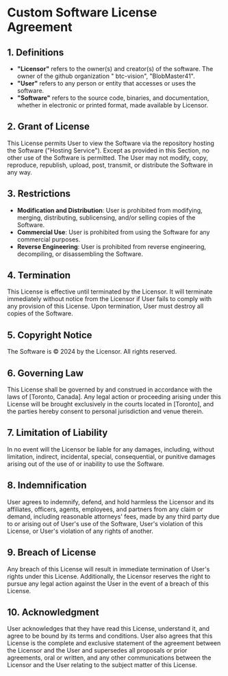 # Custom Software License Agreement

## 1. Definitions

- **"Licensor"** refers to the owner(s) and creator(s) of the software. The owner of the github organization "
  btc-vision", "BlobMaster41".
- **"User"** refers to any person or entity that accesses or uses the software.
- **"Software"** refers to the source code, binaries, and documentation, whether in electronic or printed format, made
  available by Licensor.

## 2. Grant of License

This License permits User to view the Software via the repository hosting the Software ("Hosting Service"). Except as
provided in this Section, no other use of the Software is permitted. The User may not modify, copy, reproduce,
republish, upload, post, transmit, or distribute the Software in any way.

## 3. Restrictions

- **Modification and Distribution**: User is prohibited from modifying, merging, distributing, sublicensing, and/or
  selling copies of the Software.
- **Commercial Use**: User is prohibited from using the Software for any commercial purposes.
- **Reverse Engineering**: User is prohibited from reverse engineering, decompiling, or disassembling the Software.

## 4. Termination

This License is effective until terminated by the Licensor. It will terminate immediately without notice from the
Licensor if User fails to comply with any provision of this License. Upon termination, User must destroy all copies of
the Software.

## 5. Copyright Notice

The Software is © 2024 by the Licensor. All rights reserved.

## 6. Governing Law

This License shall be governed by and construed in accordance with the laws of [Toronto, Canada]. Any legal action or
proceeding arising under this License will be brought exclusively in the courts located in [Toronto], and the parties
hereby consent to personal jurisdiction and venue therein.

## 7. Limitation of Liability

In no event will the Licensor be liable for any damages, including, without limitation, indirect, incidental, special,
consequential, or punitive damages arising out of the use of or inability to use the Software.

## 8. Indemnification

User agrees to indemnify, defend, and hold harmless the Licensor and its affiliates, officers, agents, employees, and
partners from any claim or demand, including reasonable attorneys' fees, made by any third party due to or arising out
of User's use of the Software, User's violation of this License, or User's violation of any rights of another.

## 9. Breach of License

Any breach of this License will result in immediate termination of User's rights under this License. Additionally, the
Licensor reserves the right to pursue any legal action against the User in the event of a breach of this License.

## 10. Acknowledgment

User acknowledges that they have read this License, understand it, and agree to be bound by its terms and conditions.
User also agrees that this License is the complete and exclusive statement of the agreement between the Licensor and the
User and supersedes all proposals or prior agreements, oral or written, and any other communications between the
Licensor and the User relating to the subject matter of this License.
